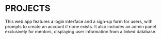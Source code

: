 # PROJECTS
This web app features a login interface and a sign-up form for users, with prompts to create an account if none exists. It also includes an admin panel exclusively for mentors, displaying user information from a linked database.
